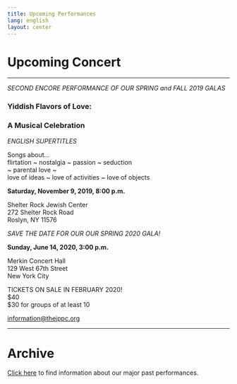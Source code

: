```yaml
---
title: Upcoming Performances
lang: english
layout: center
---
```


# Upcoming Concert
  
_____

*SECOND ENCORE PERFORMANCE OF OUR SPRING and FALL 2019 GALAS*

### Yiddish Flavors of Love:
### A Musical Celebration

*ENGLISH SUPERTITLES*

Songs about...  
flirtation ~ nostalgia ~ passion ~ seduction  
~ parental love ~  
love of ideas ~ love of activities ~ love of objects

**Saturday, November 9, 2019, 8:00 p.m.**

Shelter Rock Jewish Center  
272 Shelter Rock Road  
Roslyn, NY 11576

*SAVE THE DATE FOR OUR OUR SPRING 2020 GALA!*

**Sunday, June 14, 2020, 3:00 p.m.**

Merkin Concert Hall  
129 West 67th Street  
New York City

TICKETS ON SALE IN FEBRUARY 2020!  
$40  
$30 for groups of at least 10  

[information@thejppc.org](mailto:information@thejppc.org)

_____

# Archive

[Click here](concerts_archive.html) to find information about our major past performances.
